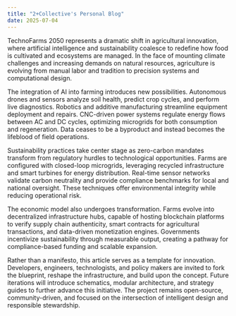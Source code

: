 ```yaml
---
title: "2+Collective's Personal Blog" 
date: 2025-07-04
---
```

TechnoFarms 2050 represents a dramatic shift in agricultural innovation, where artificial intelligence and sustainability coalesce to redefine how food is cultivated and ecosystems are managed. In the face of mounting climate challenges and increasing demands on natural resources, agriculture is evolving from manual labor and tradition to precision systems and computational design.

The integration of AI into farming introduces new possibilities. Autonomous drones and sensors analyze soil health, predict crop cycles, and perform live diagnostics. Robotics and additive manufacturing streamline equipment deployment and repairs. CNC-driven power systems regulate energy flows between AC and DC cycles, optimizing microgrids for both consumption and regeneration. Data ceases to be a byproduct and instead becomes the lifeblood of field operations.

Sustainability practices take center stage as zero-carbon mandates transform from regulatory hurdles to technological opportunities. Farms are configured with closed-loop microgrids, leveraging recycled infrastructure and smart turbines for energy distribution. Real-time sensor networks validate carbon neutrality and provide compliance benchmarks for local and national oversight. These techniques offer environmental integrity while reducing operational risk.

The economic model also undergoes transformation. Farms evolve into decentralized infrastructure hubs, capable of hosting blockchain platforms to verify supply chain authenticity, smart contracts for agricultural transactions, and data-driven monetization engines. Governments incentivize sustainability through measurable output, creating a pathway for compliance-based funding and scalable expansion.

Rather than a manifesto, this article serves as a template for innovation. Developers, engineers, technologists, and policy makers are invited to fork the blueprint, reshape the infrastructure, and build upon the concept. Future iterations will introduce schematics, modular architecture, and strategy guides to further advance this initiative. The project remains open-source, community-driven, and focused on the intersection of intelligent design and responsible stewardship.
 
